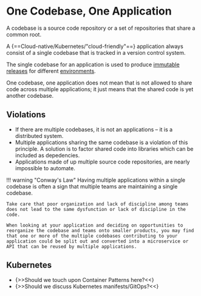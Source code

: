 # One Codebase, One Application

A codebase is a source code repository or a set of repositories that share a common root.

A {==Cloud-native/Kubernetes/"cloud-friendly"==} application always consist of a single codebase that is tracked in a version control system.

The single codebase for an application is used to produce [immutable releases](/design-build-release-run/#release) for different [environments](/environment-parity).

One codebase, one application does not mean that is not allowed to share code across multiple applications; it just means that the shared code is yet another codebase.

## Violations

* If there are multiple codebases, it is not an applications – it is a distributed system.
* Multiple applications sharing the same codebase is a violation of this principle. A solution is to factor shared code into libraries which can be included as depedencies.
* Applications made of up multiple source code repositories, are nearly impossible to automate.

!!! warning "Conway's Law"
    Having multiple applications within a single codebase is often a sign that multiple teams are maintaining a single codebase. 
  
    Take care that poor organization and lack of discipline among teams does not lead to the same dysfunction or lack of discipline in the code.

    When looking at your application and deciding on opportunities to reorganize the codebase and teams onto smaller products, you may find that one or more of the multiple codebases contributing to your application could be split out and converted into a microservice or API that can be reused by multiple applications.

## Kubernetes

* {>>Should we touch upon Container Patterns here?<<}
* {>>Should we discuss Kubernetes manifests/GitOps?<<}

